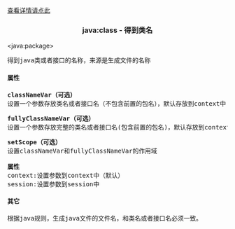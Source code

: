 <a href="head-tag-java.html">查看详情请点此</a>

### <div align="center">java:class - 得到类名</div> ###


&lt;java:package&gt;
<pre>
得到java类或者接口的名称，来源是生成文件的名称
</pre>

#### 属性 ####

<pre>
<b>classNameVar（可选）</b>
设置一个参数存放类名或者接口名（不包含前置的包名），默认存放到context中
</pre>

<pre>
<b>fullyClassNameVar（可选）</b>
设置一个参数存放完整的类名或者接口名(包含前置的包名)，默认存放到context中
</pre>

<pre>
<b>setScope（可选）</b>
设置classNameVar和fullyClassNameVar的作用域

<b>属性</b>
context:设置参数到context中（默认）
session:设置参数到session中
</pre>

#### 其它 ####

<pre>
根据java规则，生成java文件的文件名，和类名或者接口名必须一致。
</pre>